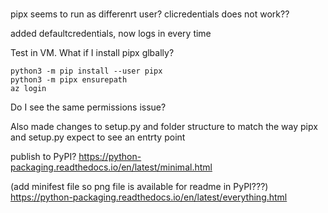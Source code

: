 #


pipx seems to run as differenrt user? clicredentials does not work??

added defaultcredentials, now logs in every time

Test in VM. What if I install pipx glbally?

    python3 -m pip install --user pipx
    python3 -m pipx ensurepath
    az login

Do I see the same permissions issue?

Also made changes to setup.py and folder structure to match the way pipx and setup.py expect to see an entrty point


publish to PyPI? https://python-packaging.readthedocs.io/en/latest/minimal.html

(add minifest file so png file is available for readme in PyPI???) https://python-packaging.readthedocs.io/en/latest/everything.html


